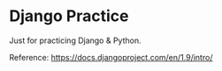 # Django Practice 

Just for practicing Django & Python.

Reference: https://docs.djangoproject.com/en/1.9/intro/
